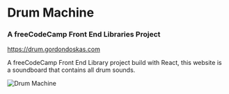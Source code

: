 # Drum Machine

### A freeCodeCamp Front End Libraries Project

<https://drum.gordondoskas.com>

A freeCodeCamp Front End Library project build with React, this website is a soundboard that contains all drum sounds.

![Drum Machine](https://portfolio.gordondoskas.com/img/drum.png 'Drum Machine')

